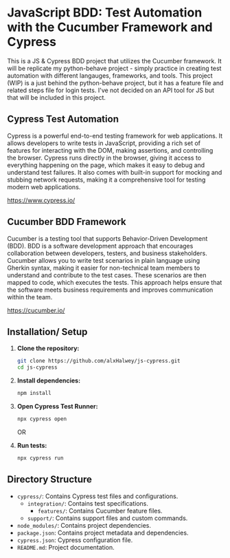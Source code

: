 # JavaScript BDD: Test Automation with the Cucumber Framework and Cypress
 
This is a JS & Cypress BDD project that utilizes the Cucumber framework. It will be replicate my python-behave project - simply practice in creating test automation with different langauges, frameworks, and tools. This project (WIP) is a just behind the python-behave project, but it has a feature file and related steps file for login tests. I've not decided on an API tool for JS but that will be included in this project.

## Cypress Test Automation

Cypress is a powerful end-to-end testing framework for web applications. It allows developers to write tests in JavaScript, providing a rich set of features for interacting with the DOM, making assertions, and controlling the browser. Cypress runs directly in the browser, giving it access to everything happening on the page, which makes it easy to debug and understand test failures. It also comes with built-in support for mocking and stubbing network requests, making it a comprehensive tool for testing modern web applications.

https://www.cypress.io/

## Cucumber BDD Framework

Cucumber is a testing tool that supports Behavior-Driven Development (BDD). BDD is a software development approach that encourages collaboration between developers, testers, and business stakeholders. Cucumber allows you to write test scenarios in plain language using Gherkin syntax, making it easier for non-technical team members to understand and contribute to the test cases. These scenarios are then mapped to code, which executes the tests. This approach helps ensure that the software meets business requirements and improves communication within the team.

https://cucumber.io/

## Installation/ Setup

1. **Clone the repository:**
    ```bash
    git clone https://github.com/alxHalwey/js-cypress.git
    cd js-cypress
    ```

2. **Install dependencies:**
    ```bash
    npm install
    ```

3. **Open Cypress Test Runner:**
    ```bash
    npx cypress open
    ```
    
    OR

4. **Run tests:**
    ```bash
    npx cypress run
    ```

## Directory Structure

- `cypress/`: Contains Cypress test files and configurations.
  - `integration/`: Contains test specifications.
    - `features/`: Contains Cucumber feature files.
  - `support/`: Contains support files and custom commands.
- `node_modules/`: Contains project dependencies.
- `package.json`: Contains project metadata and dependencies.
- `cypress.json`: Cypress configuration file.
- `README.md`: Project documentation.
